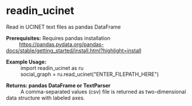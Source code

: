 # readin_ucinet
Read in UCINET text files as pandas DataFrame

**Prerequisites:** Requires pandas installation <br/>
&nbsp;&nbsp;&nbsp;&nbsp;&nbsp;&nbsp;&nbsp;&nbsp; https://pandas.pydata.org/pandas-docs/stable/getting_started/install.html?highlight=install

**Example Usage:** <br/>
&nbsp;&nbsp;&nbsp;&nbsp; &nbsp;&nbsp;&nbsp;&nbsp; import readin_ucinet as ru <br/>
&nbsp;&nbsp;&nbsp;&nbsp; &nbsp;&nbsp;&nbsp;&nbsp; social_graph = ru.read_ucinet("ENTER_FILEPATH_HERE")

**Returns: pandas DataFrame or TextParser <br/>**
&nbsp;&nbsp;&nbsp;&nbsp; &nbsp;&nbsp;&nbsp;&nbsp; A comma-separated values (csv) file is returned as two-dimensional data structure with labeled axes.



